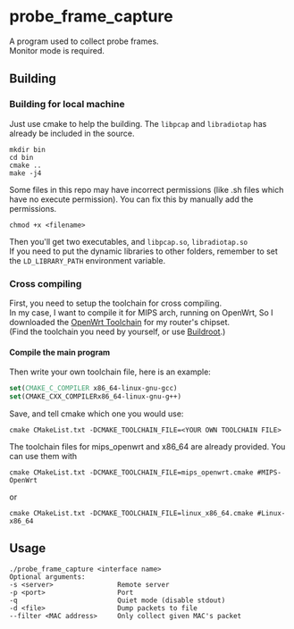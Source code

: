 # probe_frame_capture

A program used to collect probe frames.    
Monitor mode is required.     

## Building
### Building for local machine
Just use cmake to help the building. The ```libpcap``` and ```libradiotap``` has already be included in the source.     

```
mkdir bin
cd bin
cmake ..
make -j4
```
Some files in this repo may have incorrect permissions (like .sh files which have no execute permission). You can fix this by manually add the permissions.
```shell
chmod +x <filename>
```
Then you'll get two executables, and ```libpcap.so```, ```libradiotap.so```     
If you need to put the dynamic libraries to other folders, remember to set the ```LD_LIBRARY_PATH``` environment variable.

### Cross compiling
First, you need to setup the toolchain for cross compiling.    
In my case, I want to compile it for MIPS arch, running on OpenWrt, So I downloaded the [OpenWrt Toolchain](https://archive.openwrt.org/snapshots/trunk/ar71xx/generic/OpenWrt-Toolchain-ar71xx-generic_gcc-5.3.0_musl-1.1.16.Linux-x86_64.tar.bz2) for my router's chipset.    
(Find the toolchain you need by yourself, or use [Buildroot](http://buildroot.uclibc.org).)    
#### Compile the main program
Then write your own toolchain file, here is an example:
```cmake
set(CMAKE_C_COMPILER x86_64-linux-gnu-gcc)
set(CMAKE_CXX_COMPILERx86_64-linux-gnu-g++)
``` 
Save, and tell cmake which one you would use:
```
cmake CMakeList.txt -DCMAKE_TOOLCHAIN_FILE=<YOUR OWN TOOLCHAIN FILE>

```
The toolchain files for mips_openwrt and x86_64 are already provided. You can use them with
```
cmake CMakeList.txt -DCMAKE_TOOLCHAIN_FILE=mips_openwrt.cmake #MIPS-OpenWrt
```
or
```
cmake CMakeList.txt -DCMAKE_TOOLCHAIN_FILE=linux_x86_64.cmake #Linux-x86_64
```
## Usage
```
./probe_frame_capture <interface name>
Optional arguments:
-s <server>                Remote server
-p <port>                  Port
-q                         Quiet mode (disable stdout)
-d <file>                  Dump packets to file
--filter <MAC address>     Only collect given MAC's packet

```